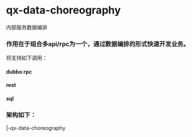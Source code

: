 # qx-data-choreography

内部服务数据编排


### 作用在于组合多api/rpc为一个，通过数据编排的形式快速开发业务。

将支持如下调用：

#### dubbo rpc

#### rest

#### sql

### 架构如下：

|-qx-data-choreography
